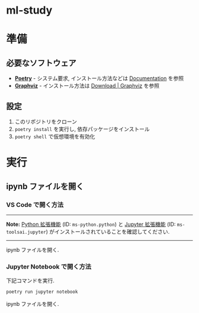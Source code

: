 # ml-study

# 準備

## 必要なソフトウェア

- **[Poetry](https://python-poetry.org/)** - システム要求, インストール方法などは [Documentation](https://python-poetry.org/docs/) を参照
- **[Graphviz](https://graphviz.org/)** - インストール方法は [Download \| Graphviz](https://graphviz.org/download/) を参照

## 設定

1. このリポジトリをクローン
1. `poetry install` を実行し, 依存パッケージをインストール
1. `poetry shell` で仮想環境を有効化

# 実行

## ipynb ファイルを開く

### VS Code で開く方法

---

**Note:**
[Python 拡張機能](https://marketplace.visualstudio.com/items?itemName=ms-python.python) (ID: `ms-python.python`) と
[Jupyter 拡張機能](https://marketplace.visualstudio.com/items?itemName=ms-toolsai.jupyter) (ID: `ms-toolsai.jupyter`)
がインストールされていることを確認してください.

---

ipynb ファイルを開く.

### Jupyter Notebook で開く方法

下記コマンドを実行.

```sh
poetry run jupyter notebook
```

ipynb ファイルを開く.
